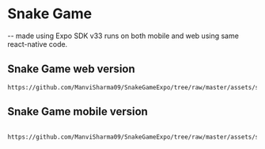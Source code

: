 # Snake Game
-- made using Expo SDK v33 runs on both mobile and web using same react-native code.
  ## Snake Game web version
    https://github.com/ManviSharma09/SnakeGameExpo/tree/raw/master/assets/snakeGameExpoWeb.gif

  ## Snake Game mobile version
     https://github.com/ManviSharma09/SnakeGameExpo/tree/raw/master/assets/snakeGameExpo.gif
